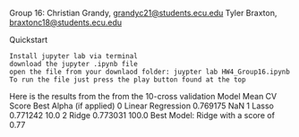 Group 16: Christian Grandy, grandyc21@students.ecu.edu Tyler Braxton, braxtonc18@students.ecu.edu

Quickstart

    Install jupyter lab via terminal
    download the jupyter .ipynb file
    open the file from your downlaod folder: juypter lab HW4_Group16.ipynb
    To run the file just press the play button found at the top

Here is the results from the from the 10-cross validation
              Model  Mean CV Score  Best Alpha (if applied)
0  Linear Regression       0.769175                      NaN
1              Lasso       0.771242                     10.0
2              Ridge       0.773031                    100.0
Best Model: Ridge with a score of 0.77
